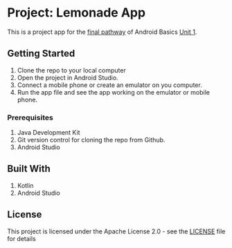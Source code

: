# Project: Lemonade App

This is a project app for the [final pathway](https://developer.android.com/courses/pathways/android-basics-kotlin-four) of Android Basics [Unit 1](https://developer.android.com/courses/android-basics-kotlin/unit-1).

## Getting Started
1. Clone the repo to your local computer
2. Open the project in Android Studio.
3. Connect a mobile phone or create an emulator on you computer.
4. Run the app file and see the app working on the emulator or mobile phone.

### Prerequisites
1. Java Development Kit
2. Git version control for cloning the repo from Github.
3. Android Studio

## Built With
1. Kotlin
2. Android Studio

## License

This project is licensed under the Apache License 2.0 - see the [LICENSE](LICENSE) file for details
